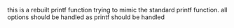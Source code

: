 this is a rebuilt printf function trying to mimic the standard printf function. all options should be handled as printf should be handled
